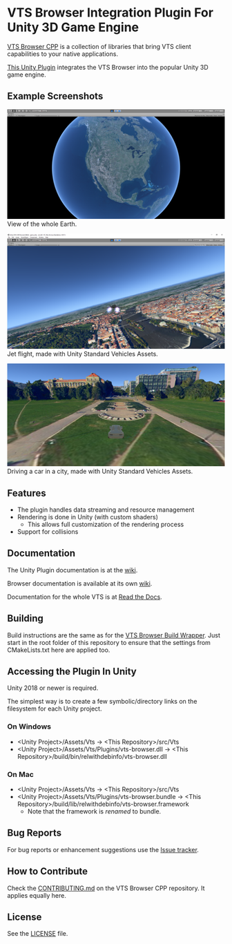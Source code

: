 # VTS Browser Integration Plugin For Unity 3D Game Engine

[VTS Browser CPP](https://github.com/melown/vts-browser-cpp) is a collection of libraries that bring VTS client capabilities to your native applications.

[This Unity Plugin](https://github.com/Melown/vts-browser-unity-plugin) integrates the VTS Browser into the popular Unity 3D game engine.

## Example Screenshots

![planet](screenshots/planet.png)
View of the whole Earth.

![aircraft](screenshots/aircraft.png)
Jet flight, made with Unity Standard Vehicles Assets.

![car](screenshots/car.png)
Driving a car in a city, made with Unity Standard Vehicles Assets.

## Features

- The plugin handles data streaming and resource management
- Rendering is done in Unity (with custom shaders)
  - This allows full customization of the rendering process
- Support for collisions

## Documentation

The Unity Plugin documentation is at the
[wiki](https://github.com/Melown/vts-browser-unity-plugin/wiki).

Browser documentation is available at its own
[wiki](https://github.com/melown/vts-browser-cpp/wiki).

Documentation for the whole VTS is at
[Read the Docs](https://melown.readthedocs.io).

## Building

Build instructions are the same as for the [VTS Browser Build Wrapper](https://github.com/Melown/vts-browser-cpp-build-wrapper/blob/master/README.md).
Just start in the root folder of this repository to ensure that the settings from CMakeLists.txt here are applied too.

## Accessing the Plugin In Unity

Unity 2018 or newer is required.

The simplest way is to create a few symbolic/directory links on the filesystem for each Unity project.

### On Windows

 - \<Unity Project\>/Assets/Vts -\> \<This Repository\>/src/Vts
 - \<Unity Project\>/Assets/Vts/Plugins/vts-browser.dll -\> \<This Repository\>/build/bin/relwithdebinfo/vts-browser.dll

### On Mac

 - \<Unity Project\>/Assets/Vts -\> \<This Repository\>/src/Vts
 - \<Unity Project\>/Assets/Vts/Plugins/vts-browser.bundle -\> \<This Repository\>/build/lib/relwithdebinfo/vts-browser.framework
   - Note that the framework is _renamed_ to bundle.

## Bug Reports

For bug reports or enhancement suggestions use the
[Issue tracker](https://github.com/melown/vts-browser-unity-plugin/issues).

## How to Contribute

Check the [CONTRIBUTING.md](https://github.com/Melown/vts-browser-cpp/blob/master/CONTRIBUTING.md) on the VTS Browser CPP repository.
It applies equally here.

## License

See the [LICENSE](LICENSE) file.


